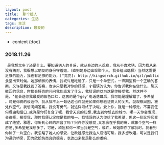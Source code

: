 ```yaml
---
layout: post
title:  那个媛人
categories: 生活 
tags: 生活 
description: 最爱的
---
```


* content
{:toc}

###  2018.11.26
     是我想太多了还是什么，要知道俩人的关系，就从身边的人观察，我从不喜欢猜，因为我从来没有猜对，我很想以朋友的身份守着她，（直到她身边出现那个人，我会给出选择）当然这需要足够的能力，我也有足够的能力，[^亮亮]: http://kingserch.github.io/qzl/public 食堂出来时候，她那细微的表情，我或许是吃醋了，只是一个单恋式，一直期望有一个正确的答案，又许是我找到了答案，也许只是我对你的好感，才错误的认为，你告诉我你在做什么，聊天撤回的信息，你都会好奇的问问我到底发了什么，我错误的以为这是你接受我，然这并不是，‘他会送你我最爱的紫色口红，这男的是个gey’电话落幕后，我可能是理解错了，多希望 。可是你俩的谈话中，我从插不上一句话这也许就是如果你想验证俩人的关系，就观察周围，被处作空气，我想问问答案，我没有勇气，就这样泪终于决堤，爱上你，就是一种感觉，不需要任何理由和借口,或许是你们复合了呢，我曾天真的幻想,我去到你想去的城市，哪一天你会发现，会选择，接受我，那时我便认定你是我的唯一，我错误的认为你给了我希望，但这一刻又将它变成了绝望，雅君，你听到心碎的声音了吗？兴许你没感觉,又怎会在乎我的痛，就像个空气一样游荡,多希望是我想多了，可是，欣姐和你一样当我是空气，或许，欣姐帮你了解我时，我看到你脑子一片空白，我忽略了她人的感受，让欣姐感觉我这人没话可聊，我多想欣姐，可以是我们沟通的桥梁，因为欣姐情商真的很高，表达出来都是那么的委婉，